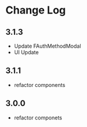 # Change Log

## 3.1.3

- Update FAuthMethodModal
- UI Update

## 3.1.1

- refactor components

## 3.0.0

- refactor componets



